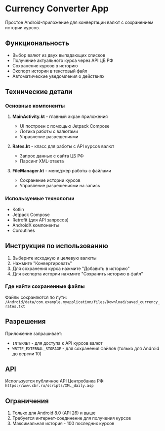 # Currency Converter App

Простое Android-приложение для конвертации валют с сохранением истории курсов.

## Функциональность

- Выбор валют из двух выпадающих списков
- Получение актуального курса через API ЦБ РФ
- Сохранение курсов в историю
- Экспорт истории в текстовый файл
- Автоматические уведомления о действиях

## Технические детали

### Основные компоненты

1. **MainActivity.kt** - главный экран приложения
   - UI построен с помощью Jetpack Compose
   - Логика работы с валютами
   - Управление разрешениями

2. **Rates.kt** - класс для работы с API курсов валют
   - Запрос данных с сайта ЦБ РФ
   - Парсинг XML-ответа

3. **FileManager.kt** - менеджер работы с файлами
   - Сохранение истории курсов
   - Управление разрешениями на запись

### Используемые технологии

- Kotlin
- Jetpack Compose
- Retrofit (для API запросов)
- AndroidX компоненты
- Coroutines

## Инструкция по использованию

1. Выберите исходную и целевую валюты
2. Нажмите "Конвертировать"
3. Для сохранения курса нажмите "Добавить в историю"
4. Для экспорта истории нажмите "Сохранить историю в файл"

### Где найти сохраненные файлы

Файлы сохраняются по пути:
`/Android/data/com.example.myapplication/files/Download/saved_currency_rates.txt`

## Разрешения

Приложение запрашивает:
- `INTERNET` - для доступа к API курсов валют
- `WRITE_EXTERNAL_STORAGE` - для сохранения файлов (только для Android до версии 10)

## API

Используется публичное API Центробанка РФ:
`https://www.cbr.ru/scripts/XML_daily.asp`

## Ограничения

1. Только для Android 8.0 (API 26) и выше
2. Требуется интернет-соединение для получения курсов
3. Максимальная история - 100 последних курсов
